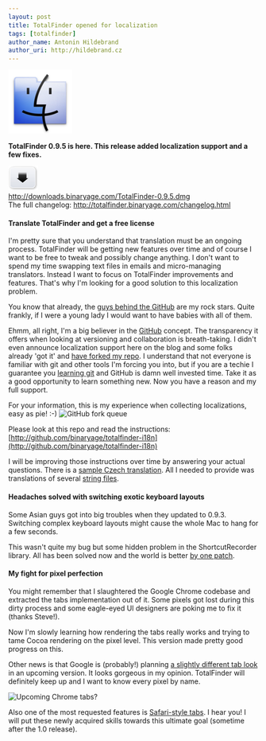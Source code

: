 ```yaml
---
layout: post
title: TotalFinder opened for localization
tags: [totalfinder]
author_name: Antonin Hildebrand
author_uri: http://hildebrand.cz
---
```


<img src="/shared/img/icons/totalfinder-128.png" class="intro-icon"/>

**TotalFinder 0.9.5 is here. This release added localization support and a few fixes.**

<div class="blog-download">
  <a class="download-link" href="http://downloads.binaryage.com/TotalFinder-0.9.5.dmg"><img src="/shared/img/small-download-button.png"/><div>http://downloads.binaryage.com/TotalFinder-0.9.5.dmg</div></a>
  <div class="download-note">The full changelog: <a href="http://totalfinder.binaryage.com/changelog.html">http://totalfinder.binaryage.com/changelog.html</a></div>
</div>

#### Translate TotalFinder and get a free license

I'm pretty sure that you understand that translation must be an ongoing process. TotalFinder will be getting new features over time and of course I want to be free to tweak and possibly change anything. I don't want to spend my time swapping text files in emails and micro-managing translators. Instead I want to focus on TotalFinder improvements and features. That's why I'm looking for a good solution to this localization problem.

You know that already, the [guys behind the GitHub](http://github.com/github) are my rock stars. Quite frankly, if I were a young lady I would want to have babies with all of them.

Ehmm, all right, I'm a big believer in the [GitHub](http://github.com/binaryage) concept. The transparency it offers when looking at versioning and collaboration is breath-taking. I didn't even announce localization support here on the blog and some folks already 'got it' and [have forked my repo](http://github.com/binaryage/totalfinder-i18n/network/members). I understand that not everyone is familiar with git and other tools I'm forcing you into, but if you are a techie I guarantee you [learning git](http://progit.org) and GitHub is damn well invested time. Take it as a good opportunity to learn something new. Now you have a reason and my full support.

For your information, this is my experience when collecting localizations, easy as pie! :-)
<img class="clear blog-image" src="/images/github-totalfinder-localization-fork-queue.png" title="GitHub fork queue">

Please look at this repo and read the instructions:
[http://github.com/binaryage/totalfinder-i18n](http://github.com/binaryage/totalfinder-i18n)

I will be improving those instructions over time by answering your actual questions. There is a [sample Czech translation](http://github.com/binaryage/totalfinder-i18n/tree/master/plugin/Resources/Czech.lproj). All I needed to provide was translations of
several [string files](http://github.com/binaryage/totalfinder-i18n/blob/master/plugin/Resources/Czech.lproj/Localizable.strings).

#### Headaches solved with switching exotic keyboard layouts

Some Asian guys got into big troubles when they updated to 0.9.3. Switching complex keyboard layouts might cause the whole Mac to hang for a few seconds. 

This wasn't quite my bug but some hidden problem in the ShortcutRecorder library. All has been solved now and the world is better [by one patch](http://code.google.com/p/shortcutrecorder/issues/detail?id=40).

#### My fight for pixel perfection

You might remember that I slaughtered the Google Chrome codebase and extracted the tabs implementation out of it. Some pixels got lost during this dirty process and some eagle-eyed UI designers are poking me to fix it (thanks Steve!).

Now I'm slowly learning how rendering the tabs really works and trying to tame Cocoa rendering on the pixel level. This version made pretty good progress on this. 

Other news is that Google is (probably!) planning [a slightly different tab look](http://blog.chromium.org/2010/06/fresh-coat-of-chrome.html) in an upcoming version. It looks gorgeous in my opinion. TotalFinder will definitely keep up and I want to know every pixel by name.

<img class="clear blog-image" src="/images/new-chrome-tabs-mockup.png" title="Upcoming Chrome tabs?">

Also one of the most requested features is [Safari-style tabs](http://getsatisfaction.com/binaryage/topics/allow_safari_style_tabs_or_unique_a_style_chrome_tabs_me_not_like). I hear you! I will put these newly acquired skills towards this ultimate goal (sometime after the 1.0 release).